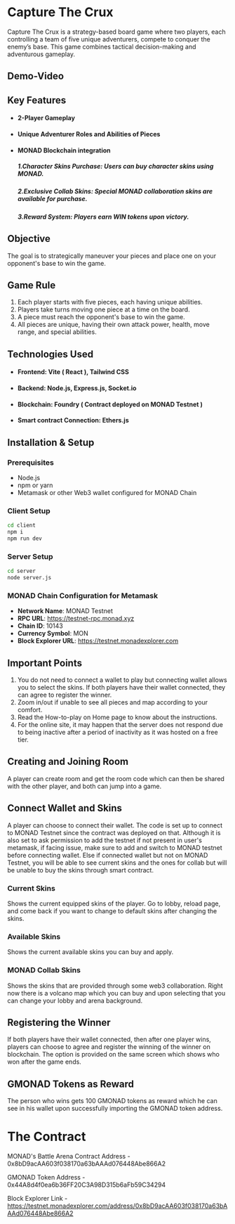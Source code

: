 # Capture The Crux
Capture The Crux is a strategy-based board game where two players, each controlling a team of five unique adventurers, compete to conquer the enemy’s base. This game combines tactical decision-making and adventurous gameplay.


## Demo-Video

## Key Features
* ####  2-Player Gameplay
* ####  Unique Adventurer Roles and Abilities of Pieces
* ####  MONAD Blockchain integration
     ##### 1.Character Skins Purchase: Users can buy character skins using MONAD.
     ##### 2.Exclusive Collab Skins: Special MONAD collaboration skins are available for purchase.
     ##### 3.Reward System: Players earn WIN tokens upon victory.

## Objective
The goal is to strategically maneuver your pieces and place one on your opponent's base to win the game.

## Game Rule
1. Each player starts with five pieces, each having unique abilities.
2. Players take turns moving one piece at a time on the board.
3. A piece must reach the opponent's base to win the game.
4. All pieces are unique, having their own attack power, health, move range, and 
   special abilities.
   

## Technologies Used
* ####  Frontend: Vite ( React ), Tailwind CSS
* ####  Backend: Node.js, Express.js, Socket.io
* ####  Blockchain: Foundry ( Contract deployed on MONAD Testnet )
* ####  Smart contract Connection: Ethers.js

## Installation & Setup

### Prerequisites
- Node.js
- npm or yarn
- Metamask or other Web3 wallet configured for MONAD Chain

### Client Setup
```bash
cd client
npm i
npm run dev
```

### Server Setup
```bash
cd server
node server.js
```

### MONAD Chain Configuration for Metamask
- **Network Name**: MONAD Testnet
- **RPC URL**: https://testnet-rpc.monad.xyz
- **Chain ID**: 10143
- **Currency Symbol**: MON
- **Block Explorer URL**: https://testnet.monadexplorer.com


## Important Points
1. You do not need to connect a wallet to play but connecting wallet allows you to select the skins. If both players have their wallet connected, they can agree to register the winner.
2. Zoom in/out if unable to see all pieces and map according to your comfort.
3. Read the How-to-play on Home page to know about the instructions.
4. For the online site, it may happen that the server does not respond due to being inactive after a period of inactivity as it was hosted on a free tier.

## Creating and Joining Room
A player can create room and get the room code which can then be shared with the other player, and both can jump into a game.


## Connect Wallet and Skins
A player can choose to connect their wallet. The code is set up to connect to MONAD Testnet since the contract was deployed on that. Although it is also set to ask permission to add the testnet if not present in user's metamask, if facing issue, make sure to add and switch to MONAD testnet before connecting wallet. Else if connected wallet but not on MONAD Testnet, you will be able to see current skins and the ones for collab but will be unable to buy the skins through smart contract.

### Current Skins
Shows the current equipped skins of the player. Go to lobby, reload page, and come back if you want to change to default skins after changing the skins.


### Available Skins 
Shows the current available skins you can buy and apply.


### MONAD Collab Skins
Shows the skins that are provided through some web3 collaboration. Right now there is a volcano map which you can buy and upon selecting that you can change your lobby and arena background.


## Registering the Winner
If both players have their wallet connected, then after one player wins, players can choose to agree and register the winning of the winner on blockchain. The option is provided on the same screen which shows who won after the game ends.

## GMONAD Tokens as Reward
The person who wins gets 100 GMONAD tokens as reward which he can see in his wallet upon successfully importing the GMONAD token address.

# The Contract

MONAD's Battle Arena Contract Address - 0x8bD9acAA603f038170a63bAAAd076448Abe866A2

GMONAD Token Address - 0x44A8d4f0ea6b36FF20C3A98D315b6aFb59C34294

Block Explorer Link - https://testnet.monadexplorer.com/address/0x8bD9acAA603f038170a63bAAAd076448Abe866A2









